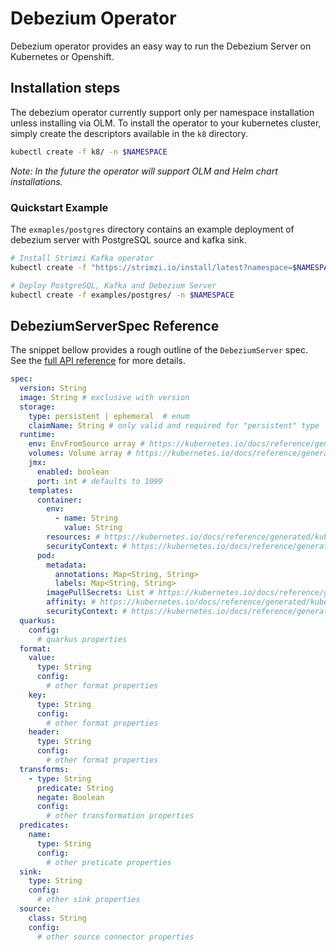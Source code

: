 # Debezium Operator

Debezium operator provides an easy way to run the Debezium Server on Kubernetes or Openshift.

## Installation steps
The debezium operator currently support only per namespace installation unless installing via OLM. To install the operator to your kubernetes cluster,
simply create the descriptors available in the `k8` directory.

```bash
kubectl create -f k8/ -n $NAMESPACE 
```

_Note: In the future the operator will support OLM  and Helm chart installations._ 

### Quickstart Example

The `exmaples/postgres` directory contains an example deployment of debezium server with PostgreSQL source and kafka
sink.

```bash
# Install Strimzi Kafka operator
kubectl create -f "https://strimzi.io/install/latest?namespace=$NAMESPACE" -n $NAMESPACE

# Deploy PostgreSQL, Kafka and Debezium Server
kubectl create -f examples/postgres/ -n $NAMESPACE    
```

## DebeziumServerSpec Reference
The snippet bellow provides a rough outline of the `DebeziumServer` spec. See the [full API reference](docs/reference.adoc) for more details.


```yaml
spec:
  version: String
  image: String # exclusive with version
  storage:
    type: persistent | ephemeral  # enum
    claimName: String # only valid and required for "persistent" type
  runtime:
    env: EnvFromSource array # https://kubernetes.io/docs/reference/generated/kubernetes-api/v1.23/#envfromsource-v1-core
    volumes: Volume array # https://kubernetes.io/docs/reference/generated/kubernetes-api/v1.23/#volume-v1-core
    jmx:
      enabled: boolean
      port: int # defaults to 1099
    templates:
      container:
        env:
          - name: String
            value: String
        resources: # https://kubernetes.io/docs/reference/generated/kubernetes-api/v1.23/#resourcerequirements-v1-core
        securityContext: # https://kubernetes.io/docs/reference/generated/kubernetes-api/v1.23/#securitycontext-v1-core
      pod:
        metadata:
          annotations: Map<String, String>
          labels: Map<String, String>
        imagePullSecrets: List # https://kubernetes.io/docs/reference/generated/kubernetes-api/v1.23/#localobjectreference-v1-core
        affinity: # https://kubernetes.io/docs/reference/generated/kubernetes-api/v1.23/#affinity-v1-core
        securityContext: # https://kubernetes.io/docs/reference/generated/kubernetes-api/v1.23/#podsecuritycontext-v1-core
  quarkus:
    config:
      # quarkus properties 
  format:
    value:
      type: String
      config:
        # other format properties
    key:
      type: String
      config:
        # other format properties
    header:
      type: String
      config:
        # other format properties
  transforms:
    - type: String
      predicate: String
      negate: Boolean
      config:
        # other transformation properties
  predicates:
    name:
      type: String
      config:
        # other preticate properties
  sink:
    type: String
    config:
      # other sink properties
  source:
    class: String
    config:
      # other source connector properties
```

